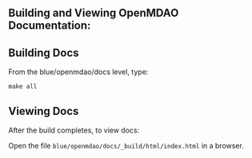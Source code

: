 Building and Viewing OpenMDAO Documentation:
--------------------------------------------

Building Docs
-------------

From the blue/openmdao/docs level, type:

`make all`


Viewing Docs
------------

After the build completes, to view docs:

Open the file `blue/openmdao/docs/_build/html/index.html` in a browser.
